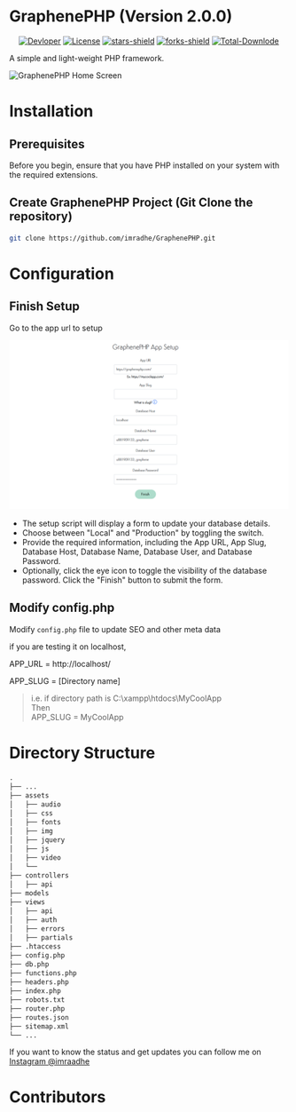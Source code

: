 <h1>GraphenePHP (Version 2.0.0) </h1>
<p align="center">
	<a href="https://github.com/imradhe"><img alt="Devloper" src="https://img.shields.io/badge/Devloper-Radhe%20Shyam%20Salopanthula-Success.svg?style=flat-square"/></a>
	<a href="https://github.com/imradhe/GraphenePHP/LICENSE"><img alt="License" src="https://img.shields.io/github/license/imradhe/GraphenePHP.svg?style=flat-square"/></a>
	<a href="https://github.com/imradhe/GraphenePHP/stargazers"><img alt="stars-shield" src="https://img.shields.io/github/stars/imradhe/GraphenePHP.svg?style=flat-square"/></a>
	<a href="https://github.com/imradhe/GraphenePHP/network/members"><img alt="forks-shield" src="https://img.shields.io/github/forks/imradhe/GraphenePHP.svg?style=flat-square"/></a>
	<a href="https://github.com/imradhe/GraphenePHP/graphs/traffic"><img alt="Total-Downlode" src="https://img.shields.io/github/downloads/imradhe/GraphenePHP/total.svg?style=flat-square"/></a>
</p>

A simple and light-weight PHP framework.

![GraphenePHP Home Screen](/assets/img/ss.png "GraphenePHP Home Screen")

# Installation

## Prerequisites
Before you begin, ensure that you have PHP installed on your system with the required extensions.

## Create GraphenePHP Project (Git Clone the repository)

```bash
git clone https://github.com/imradhe/GraphenePHP.git
```

# Configuration

## Finish Setup

Go to the app url to setup

![GraphenePHP Configuraion](/assets/img/configuraion.png "GraphenePHP Configuraion")
- The setup script will display a form to update your database details.
- Choose between "Local" and "Production" by toggling the switch.
- Provide the required information, including the App URL, App Slug, Database Host, Database Name, Database User, and Database Password.
- Optionally, click the eye icon to toggle the visibility of the database password.
Click the "Finish" button to submit the form.


## Modify config.php
Modify `config.php` file to update SEO and other meta data

if you are testing it on localhost, 

APP_URL = http://localhost/

APP_SLUG = [Directory name]

> i.e. if directory path is C:\xampp\htdocs\MyCoolApp <br>
Then <br>
> APP_SLUG = MyCoolApp



# Directory Structure
```
.
├── ...
├── assets   
│   ├── audio                 
│   ├── css   
│   ├── fonts         
│   ├── img
│   ├── jquery
│   ├── js   
│   ├── video
│   └──      
├── controllers
│   ├── api      
├── models       
├── views   
│   ├── api
│   ├── auth
│   ├── errors
│   ├── partials 
├── .htaccess 
├── config.php 
├── db.php   
├── functions.php
├── headers.php
├── index.php
├── robots.txt
├── router.php
├── routes.json
├── sitemap.xml
└── ...
```



If you want to know the status and get updates you can follow me on [Instagram @imraadhe](https://instagram.com/imraadhe)

# Contributors

<!-- ALL-CONTRIBUTORS-LIST:START - Do not remove or modify this section -->
<!-- prettier-ignore-start -->
<!-- markdownlint-disable -->

<!-- markdownlint-restore -->
<!-- prettier-ignore-end -->

<!-- ALL-CONTRIBUTORS-LIST:END -->


<!--
@all-contributors please add @imradhe for infrastructure, tests and code


@all-contributors please add @karanamakhildatta for code


-->